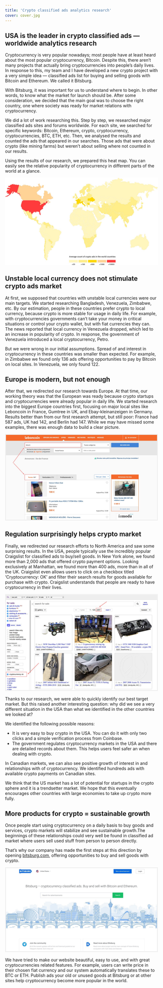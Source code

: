 ```yaml
---
title: 'Crypto classified ads analytics research'
cover: cover.jpg
---
```


## USA is the leader in crypto classified ads — worldwide analytics research

Cryptocurrency is very popular nowadays; most people have at least heard about the most popular cryptocurrency, Bitcoin. Despite this, there aren’t many projects that actually bring cryptocurrencies into people’s daily lives. In response to this, my team and I have developed a new crypto project with a very simple idea — classified ads list for buying and selling goods with Bitcoin and Ethereum. We called it Bitsburg.

With Bitsburg, it was important for us to understand where to begin. In other words, to know what the market for launch should be. After some consideration, we decided that the main goal was to choose the right country, one where society was ready for market relations with cryptocurrency.

We did a lot of work researching this. Step by step, we researched major classified ads sites and forums worldwide. For each site, we searched for specific keywords: Bitcoin, Ethereum, crypto, cryptocurrency, cryptocurrencies, BTC, ETH, etc. Then, we analysed the results and counted the ads that appeared in our searches. Those ads that were about crypto (like mining farms) but weren’t about selling where not counted in our results.

Using the results of our research, we prepared this heat map. You can easily see the relative popularity of cryptocurrency in different parts of the world at a glance.

![GATSBY_EMPTY_ALT](crypto1.jpeg)

## Unstable local currency does not stimulate crypto ads market

At first, we supposed that countries with unstable local currencies were our main targets. We started researching Bangladesh, Venezuela, Zimbabwe, etc. By our estimation, people in these countries prefer crypto to local currency, because crypto is more stable for usage in daily life. For example, with cryptocurrencies governments can’t take your money in critical situations or control your crypto wallet, but with fiat currencies they can. The news reported that local currency in Venezuela dropped, which led to an increase in popularity of crypto. In response, the government of Venezuela introduced a local cryptocurrency, Petro.

But we were wrong in our initial assumptions. Spread of and interest in cryptocurrency in these countries was smaller than expected. For example, in Zimbabwe we found only 136 ads offering opportunities to pay by Bitcoin on local sites. In Venezuela, we only found 122.

## Europe is modern, but not enough

After that, we redirected our research towards Europe. At that time, our working theory was that the European was ready because crypto startups and cryptocurrencies were already popular in daily life. We started research into the biggest Europe countries first, focusing on major local sites like Leboncoin in France, Gumtree in UK, and Ebay-kleinanzeigen in Germany. Results better than from our first research attempt, but still poor: France had 587 ads, UK had 142, and Berlin had 147. While we may have missed some examples, there was enough data to build a clear picture.

![leboncoin.fr - The biggest classified ads site in France](crypto2.jpeg)

<!-- _[leboncoin.fr](https://www.leboncoin.fr/) (The biggest classified ads site in France)_ -->

## Regulation surprisingly helps crypto market

Finally, we redirected our research efforts to North America and saw some surprising results. In the USA, people typically use the incredibly popular Craigslist for classified ads to buy/sell goods. In New York alone, we found more than 2,000 ads that offered crypto payment options. Looking exclusively at Manhattan, we found more than 400 ads, more than in all of the UK. Craigslist even allows users to click on a checkbox titled ‘Cryptocurrency: OK’ and filter their search results for goods available for purchase with crypto. Craigslist understands that people are ready to have cryptocurrency in their lives.

![newyork.craigslist.org - Classified ads in New York](crypto3.jpeg)

<!-- _[newyork.craigslist.org](https://newyork.craigslist.org/) (Classified ads in New York)_ -->

Thanks to our research, we were able to quickly identify our best target market. But this raised another interesting question: why did we see a very different situation in the USA than what we identified in the other countries we looked at?

We identified the following possible reasons:

- It is very easy to buy crypto in the USA. You can do it with only two clicks and a simple verification process from Coinbase.
- The government regulates cryptocurrency markets in the USA and there are detailed records about them. This helps users feel safer an when dealing with crypto.

In Canadian markets, we can also see positive growth of interest in and relationships with of cryptocurrency. We identified hundreds ads with available crypto payments on Canadian sites.

We think that the US market has a lot of potential for startups in the crypto sphere and it is a trendsetter market. We hope that this eventually encourages other countries with large economies to take up crypto more fully.

## More products for crypto = sustainable growth

Once people start using cryptocurrency on a daily basis to buy goods and services, crypto markets will stabilize and see sustainable growth.The beginnings of these relationships could very well be found in classified ad market where users sell used stuff from person to person directly.

That’s why our company has made the first steps at this direction by opening [bitsburg.com](https://bitsburg.com/), offering opportunities to buy and sell goods with crypto.

![bitsburg.com - Cryptocurrency classified ads. Buy and sell with Bitcoin and Ethereum](crypto4.jpeg)

<!-- _[bitsburg.com](https://bitsburg.com/) (Cryptocurrency classified ads. Buy and sell with Bitcoin and Ethereum)_ -->

We have tried to make our website beautiful, easy to use, and with great cryptocurrencies related features. For example, users can write price in their chosen fiat currency and our system automatically translates these to BTC or ETH. Publish ads your old or unused goods at Bitsburg or at other sites help cryptocurrency become more popular in the world.
